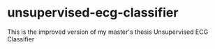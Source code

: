 # unsupervised-ecg-classifier
This is the improved version of my master's thesis Unsupervised ECG Classifier
